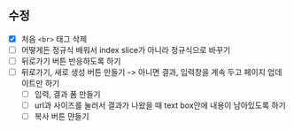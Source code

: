 ## 수정

- [x] 처음 `<br>` 태그 삭제
- [ ] 어떻게든 정규식 배워서 index slice가 아니라 정규식으로 바꾸기
- [ ] 뒤로가기 버튼 반응하도록 하기
- [ ] 뒤로가기, 새로 생성 버튼 만들기 -> 아니면 결과, 입력창을 계속 두고 페이지 업데이트만 하기
  - [ ] 입력, 결과 폼 만들기
  - [ ] url과 사이즈를 눌러서 결과가 나왔을 때 text box안에 내용이 남아있도록 하기
  - [ ] 복사 버튼 먄들기

